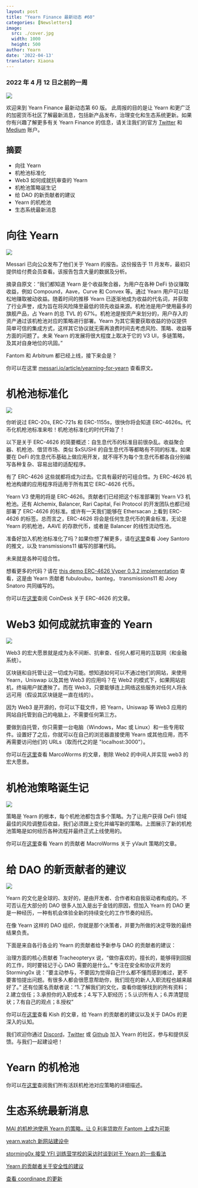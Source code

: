 ```yaml
---
layout: post
title: "Yearn Finance 最新动态 #60"
categories: [Newsletters]
image:
  src: ./cover.jpg
  width: 1000
  height: 500
author: Yearn
date: '2022-04-13'
translator: Xiaona
---
```


### 2022 年 4 月 12 日之前的一周

![](./cover.jpg?w=1000&h=500)

欢迎来到 Yearn Finance 最新动态第 60 版。 此周报的目的是让 Yearn 和更广泛的加密货币社区了解最新消息，包括新产品发布，治理变化和生态系统更新。如果你有兴趣了解更多有关 Yearn Finance 的信息，请关注我们的官方 [Twitter](https://twitter.com/iearnfinance) 和 [Medium](https://medium.com/iearn) 账户。

## 摘要

- 向往 Yearn
- 机枪池标准化
- Web3 如何成就抗审查的 Yearn
- 机枪池策略诞生记
- 给 DAO 的新贡献者的建议
- Yearn 的机枪池
- 生态系统最新消息

# 向往 Yearn

![](./image2.jpg?w=1000&h=563)

Messari 已向公众发布了他们关于 Yearn 的报告。这份报告于 11 月发布，最初只提供给付费会员查看。该报告包含大量的数据及分析。

摘录自原文：“我们都知道 Yearn 是个收益聚合器，为用户在各种 DeFi 协议赚取收益，例如 Compound，Aave，Curve 和 Convex 等。通过 Yearn 用户可以轻松地赚取被动收益。随着时间的推移 Yearn 已逐渐地成为收益的代名词，并获取了行业声誉，成为旨在将风险降至最低的领先收益来源。机枪池是用户使用最多的旗舰产品，占 Yearn 的总 TVL 的 67%。机枪池是按资产来划分的，用户存入的资产通过该机枪池对应的策略进行部署。Yearn 为其它需要获取收益的协议提供简单可信的集成方式，这样其它协议就无需再浪费时间去考虑风险、策略、收益等方面的问题了。未来 Yearn 的发展将很大程度上取决于它的 V3 UI，多链策略，及其对自身地位的巩固。”

Fantom 和 Arbitrum 都已经上线，接下来会是？

你可以在这里 [messari.io/article/yearning-for-yearn](messari.io/article/yearning-for-yearn) 查看原文。

# 机枪池标准化

![](./image3.jpg?w=900&h=577)

你听说过 ERC-20s, ERC-721s 和 ERC-1155s，很快你将会知道 ERC-4626s。代币化机枪池标准来啦！机枪池标准化的时代开始了！

以下是关于 ERC-4626 的简要概述：自生息代币的标准目前很杂乱。收益聚合器、机枪池、借贷市场、类似 $xSUSHI 的自生息代币等都略有不同的标准。如果要在 DeFi 的生息代币基础上做应用开发，就不得不为每个生息代币都各自分别编写各种复杂、容易出错的适配程序。

有了 ERC-4626 这些就都将成为过去。它具有最好的可组合性。为 ERC-4626 机枪池构建的应用程序将适用于所有其它 ERC-4626 代币。

Yearn V3 使用的将是 ERC-4626。贡献者们已经把这个标准部署到 Yearn V3 机枪池。还有 Alchemix, Balancer, Rari Capital, Fei Protocol 的开发团队也都已经部署了 ERC-4626 的标准。或许有一天我们能够在 Ethersacan 上看到 ERC-4626 的标签。总而言之，ERC-4626 将会是任何生息代币的黄金标准，无论是 Yearn 的机枪池，AAVE 的存款代币，或者是 Balancer 的线性流动性池。

准备好加入机枪池标准化了吗？如果你想了解更多，请在[这里](https://twitter.com/joey__santoro/status/1504603906726240258)查看 Joey Santoro 的推文，以及 transmissions11 编写的部署代码。

未来就是各种可组合性。

想看更多的代码？请在 [this demo ERC-4626 Vyper 0.3.2 implementation](https://github.com/fubuloubu/ERC4626) 查看，这是由 Yearn 贡献者 fubuloubu，banteg， transmissions11 和 Joey Snatoro 共同编写的。

你可以在[这里](https://www.coindesk.com/layer2/2022/04/08/defi-giant-yearn-leads-the-way-on-erc-4626-token-standard-adoption/)查阅 CoinDesk 关于 ERC-4626 的文章。

# Web3 如何成就抗审查的 Yearn

![](./image4.jpg?w=900&h=451)

Web3 的宏大愿景就是成为永不间断、抗审查、任何人都可用的互联网（和金融系统）。

区块链和自托管让这一切成为可能。想知道如何可以不通过他们的网站，来使用 Yearn，Uniswap 以及其他 Web3 的应用吗？在 Web2 的模式下，如果网站宕机，终端用户就遭殃了。而在 Web3，只要能够连上网络这些服务对任何人将永远可用（假设其区块链是一直在线的）。

因为 Web3 是开源的，你可以下载文件，把 Yearn，Uniswap 等 Web3 应用的网站自托管到自己的电脑上，不需要任何第三方。

要做到自托管，你只需要一台电脑（Windows，Mac 或 Linux）和一些专用软件。设置好了之后，你就可以在自己的浏览器直接使用 Yearn 或其他应用，而不再需要访问他们的 URLs（取而代之的是 "localhost:3000"）。

你可以在[这里](https://medium.com/iearn/self-hosting-web3-services-299306b706ee)查看 MarcoWorms 的文章，剔除 Web2 的中间人并实现 web3 的宏大愿景。

# 机枪池策略诞生记

![](./image5.jpg?w=900&h=650)

策略是 Yearn 的根本，每个机枪池都包含多个策略。为了让用户获得 DeFi 领域最佳的风险调整后收益，我们必须跟上变化并编写新的策略。上图展示了新的机枪池策略是如何经历各种流程并最终正式上线使用的。

你可以在[这里](https://medium.com/iearn/how-new-yearn-vault-strategies-are-endorsed-8c0e0870790d)查看 Yearn 的贡献者 MacroWorms 关于 yVault 策略的文章。

# 给 DAO 的新贡献者的建议

![](./image6.jpg?w=900&h=473)

Yearn 的文化是全球的、友好的，是由开发者、合作者和自我驱动者构成的。不可否认在大部分的 DAO 很多人加入是出于金钱的原因，但加入 Yearn 的 DAO 更是一种经历，一种有机会体验全新的持续变化的工作节奏的经历。

在像 Yearn 这样的 DAO 组织，你就是那个决策者，并要为所做的决定导致的最终结果负责。

下面是来自各行各业的 Yearn 的贡献者给予新参与 DAO 的贡献者的建议： 

治理方面的核心贡献者 Tracheopteryx 说，“做你喜欢的，擅长的，能够得到回报的工作，同时要铭记于心 DAO 需要的是什么。” 专注在安全和协议开发的 Storming0x 说：“要主动参与，不要因为觉得自己什么都不懂而感到难过，更不要害怕提出问题。有很多人都会很愿意帮助你，我们现在的新人入职流程也越来越好了。” 还有位匿名贡献者说：“1.了解我们的文化，查看你能够找到的所有资料；2.建立信任；3.承担你的入职成本；4.写下入职经历；5.认识所有人；6.弄清楚现状；7.有自己的观点；8.授权”

你可以在[这里](https://medium.com/iearn/tips-for-new-contributors-4e978d6b73d)查看 Kish 的文章，给 Yearn 的贡献者的建议以及关于 DAOs 的更深入的认知。

我们欢迎你通过 [Discord](https://discord.gg/8rF374XkXy)，[Twitter](http://twitter.com/iearnfinance) 或 [Github](http://github.com/yearn) 加入 Yearn 的社区，参与和提供反馈。与我们一起建设吧！

# Yearn 的机枪池 

你可以在[这里](https://medium.com/yearn-state-of-the-vaults/the-vaults-at-yearn-9237905ffed3)查阅我们所有活跃机枪池对应策略的详细描述。

# 生态系统最新消息

[MAI 的机枪池使用 Yearn 的策略，让 0 利率贷款在 Fantom 上成为可能](https://twitter.com/QiDaoProtocol/status/1511787974383521805)

[yearn.watch 新网站建设中](https://watch.major.tax/)

[storming0x 接受 YFI 训练营学校的采访时谈到对于 Yearn 的一些看法](https://twitter.com/YFI_interns/status/1510244675671793670?s=20&t=27yxNtksWs-le96KTQVXrw)

[Yearn 的贡献者关于安全性的建议](https://twitter.com/storming0x/status/1509769575021178886)

[查看 coordinape 的更新](https://twitter.com/coordinape/status/1512247042806005763)
